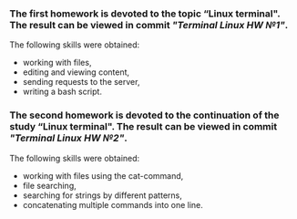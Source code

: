 ### The first homework is devoted to the topic “Linux terminal". The result can be viewed in commit _"Terminal Linux HW №1"_.
The following skills were obtained:
- working with files,
- editing and viewing content,
- sending requests to the server,
- writing a bash script.

### The second homework is devoted to the continuation of the study “Linux terminal". The result can be viewed in commit _"Terminal Linux HW №2"_.
The following skills were obtained:
- working with files using the cat-command,
- file searching,
- searching for strings by different patterns,
- concatenating multiple commands into one line.
